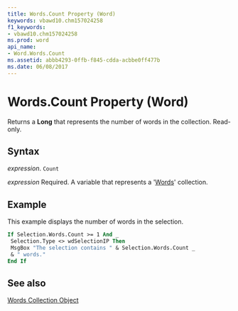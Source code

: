 ```yaml
---
title: Words.Count Property (Word)
keywords: vbawd10.chm157024258
f1_keywords:
- vbawd10.chm157024258
ms.prod: word
api_name:
- Word.Words.Count
ms.assetid: abbb4293-0ffb-f845-cdda-acbbe0ff477b
ms.date: 06/08/2017
---
```



# Words.Count Property (Word)

Returns a  **Long** that represents the number of words in the collection. Read-only.


## Syntax

 _expression_. `Count`

 _expression_ Required. A variable that represents a '[Words](Word.words.md)' collection.


## Example

This example displays the number of words in the selection.


```vb
If Selection.Words.Count >= 1 And _ 
 Selection.Type <> wdSelectionIP Then 
 MsgBox "The selection contains " & Selection.Words.Count _ 
 & " words." 
End If
```


## See also


[Words Collection Object](Word.words.md)

